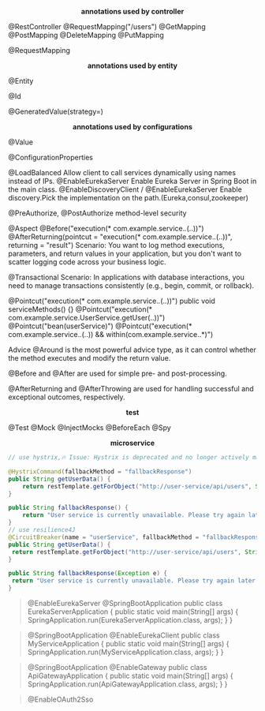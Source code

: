 **<p style="text-align:center;">annotations used by controller</p>**

@RestController
@RequestMapping("/users")
@GetMapping
@PostMapping
@DeleteMapping
@PutMapping


@RequestMapping

**<p style="text-align:center;">annotations used by entity</p>**

@Entity

@Id

@GeneratedValue(strategy=)

**<p style="text-align:center;">annotations used by configurations</p>**
@Value

@ConfigurationProperties


@LoadBalanced
Allow client to call services dynamically using names instead of IPs.
@EnableEurekaServer
Enable Eureka Server in Spring Boot in the main class.
@EnableDiscoveryClient / @EnableEurekaServer
Enable discovery.Pick the implementation on the path.(Eureka,consul,zookeeper)

 @PreAuthorize, @PostAuthorize
 method-level security 

@Aspect
@Before("execution(* com.example.service.*.*(..))")
@AfterReturning(pointcut = "execution(* com.example.service.*.*(..))", returning = "result")
Scenario: You want to log method executions, parameters, and return values in your application, but you don't want to scatter logging code across your business logic.

@Transactional
Scenario: In applications with database interactions, you need to manage transactions consistently (e.g., begin, commit, or rollback).

@Pointcut("execution(* com.example.service.*.*(..))")
public void serviceMethods() {}
@Pointcut("execution(* com.example.service.UserService.getUser(..))")
@Pointcut("bean(userService)")
@Pointcut("execution(* com.example.service.*.*(..)) && within(com.example.service..*)")

Advice
@Around is the most powerful advice type, as it can control whether the method executes and modify the return value.

@Before and @After are used for simple pre- and post-processing.

@AfterReturning and @AfterThrowing are used for handling successful and exceptional outcomes, respectively.

**<p style="text-align:center;">test</p>**
@Test
@Mock @InjectMocks
@BeforeEach
@Spy
**<p style="text-align:center;">microservice</p>**

```java
// use hystrix,🔥 Issue: Hystrix is deprecated and no longer actively maintained.

@HystrixCommand(fallbackMethod = "fallbackResponse")
public String getUserData() {
    return restTemplate.getForObject("http://user-service/api/users", String.class);
}

public String fallbackResponse() {
    return "User service is currently unavailable. Please try again later.";
}
// use resilience4J
@CircuitBreaker(name = "userService", fallbackMethod = "fallbackResponse")
public String getUserData() {
 return restTemplate.getForObject("http://user-service/api/users", String.class);
}

public String fallbackResponse(Exception e) {
 return "User service is currently unavailable. Please try again later.";
}

```
>@EnableEurekaServer
@SpringBootApplication
public class EurekaServerApplication {
  public static void main(String[] args) {
     SpringApplication.run(EurekaServerApplication.class, args);
  }
}

>@SpringBootApplication
@EnableEurekaClient
public class MyServiceApplication {
public static void main(String[] args) {
SpringApplication.run(MyServiceApplication.class, args);
}
}

>@SpringBootApplication
@EnableGateway
public class ApiGatewayApplication {
public static void main(String[] args) {
SpringApplication.run(ApiGatewayApplication.class, args);
}
}

>@EnableOAuth2Sso
